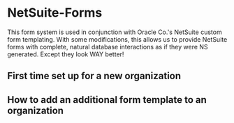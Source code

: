 # NetSuite-Forms
This form system is used in conjunction with Oracle Co.'s NetSuite custom form templating. With some modifications, this allows us to provide NetSuite forms with complete, natural database interactions as if they were NS generated. Except they look WAY better!

## First time set up for a new organization



## How to add an additional form template to an organization

